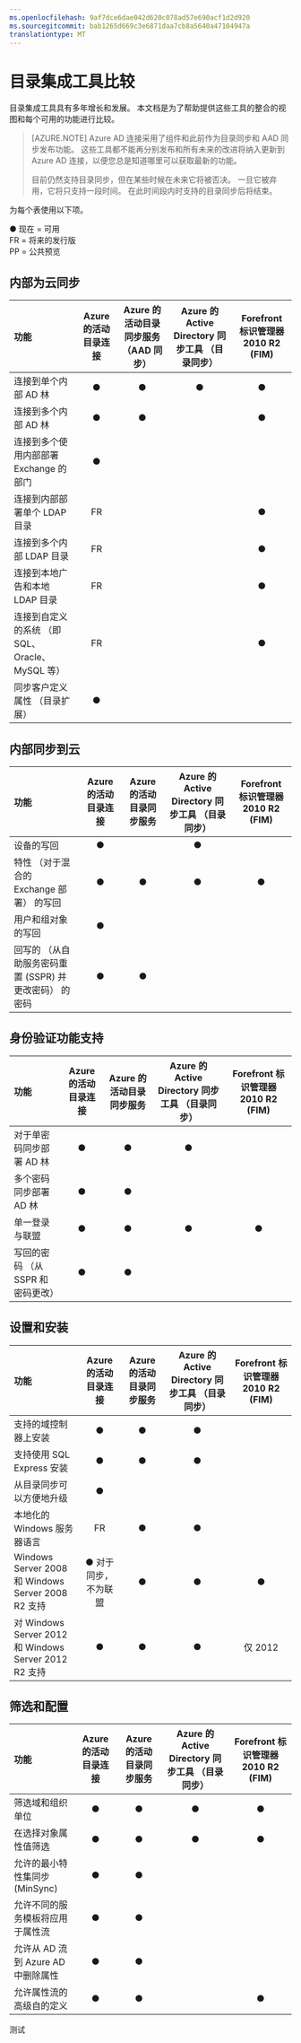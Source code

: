 ```yaml
---
ms.openlocfilehash: 9af7dce6dae042d620c078ad57e690acf1d2d920
ms.sourcegitcommit: bab1265d669c3e6871daa7cb8a5640a47104947a
translationtype: MT
---
```

<properties 
    pageTitle="目录集成工具比较" 
    description="这是页面将为您提供与综合比较各种目录集成工具的表。" 
    services="active-directory" 
    documentationCenter="" 
    authors="billmath" 
    manager="stevenpo" 
    editor="curtand"/>

<tags 
    ms.service="active-directory" 
    ms.workload="identity" 
    ms.tgt_pltfrm="na" 
    ms.devlang="na" 
    ms.topic="article" 
    ms.date="08/24/2015" 
    ms.author="billmath"/>

# 目录集成工具比较

目录集成工具具有多年增长和发展。  本文档是为了帮助提供这些工具的整合的视图和每个可用的功能进行比较。 

>[AZURE.NOTE] Azure AD 连接采用了组件和此前作为目录同步和 AAD 同步发布功能。 这些工具都不能再分别发布和所有未来的改进将纳入更新到 Azure AD 连接，以便您总是知道哪里可以获取最新的功能。 
>
>目前仍然支持目录同步，但在某些时候在未来它将被否决。 一旦它被弃用，它将只支持一段时间。  在此时间段内时支持的目录同步后将结束。


为每个表使用以下项。

● 现在 = 可用</br>
FR = 将来的发行版</br>
PP = 公共预览</br>


## 内部为云同步

| 功能  | Azure 的活动目录连接  | Azure 的活动目录同步服务 （AAD 同步） | Azure 的 Active Directory 同步工具 （目录同步）| Forefront 标识管理器 2010 R2 (FIM) |
| :-------- |:--------:|:--------:|:--------:|:--------:
| 连接到单个内部 AD 林 | ● | ● | ● | ● |
| 连接到多个内部 AD 林 |●  | ● |  | ● |
| 连接到多个使用内部部署 Exchange 的部门 | ● |  |  |  |
| 连接到内部部署单个 LDAP 目录 | FR |  |  | ● |
| 连接到多个内部 LDAP 目录 |FR  |  |  | ● |
| 连接到本地广告和本地 LDAP 目录 |FR  |  |  | ● |
| 连接到自定义的系统 （即 SQL、 Oracle、 MySQL 等） | FR |  |  | ● |
| 同步客户定义属性 （目录扩展） | ● |  |  |  |

## 内部同步到云

| 功能  | Azure 的活动目录连接  | Azure 的活动目录同步服务 | Azure 的 Active Directory 同步工具 （目录同步） | Forefront 标识管理器 2010 R2 (FIM) |
| :-------- |:--------:|:--------:|:--------:|:--------:
| 设备的写回 | ● |  | ● |  |
| 特性 （对于混合的 Exchange 部署） 的写回 | ● | ● | ● | ● |
| 用户和组对象的写回 |  ●|  | |  |
| 回写的 （从自助服务密码重置 (SSPR) 并更改密码） 的密码 |  ● | ● |  |  |



## 身份验证功能支持

| 功能  | Azure 的活动目录连接 | Azure 的活动目录同步服务 | Azure 的 Active Directory 同步工具 （目录同步） | Forefront 标识管理器 2010 R2 (FIM) |
| :-------- |:--------:|:--------:|:--------:|:--------:
| 对于单密码同步部署 AD 林 | ● | ● | ● |  |
| 多个密码同步部署 AD 林 |  ●| ● |  |  |
| 单一登录与联盟 | ● | ● | ● | ● |
| 写回的密码 （从 SSPR 和密码更改） |●  | ● |  |  |



## 设置和安装

| 功能  | Azure 的活动目录连接  | Azure 的活动目录同步服务 | Azure 的 Active Directory 同步工具 （目录同步） | Forefront 标识管理器 2010 R2 (FIM) |
| :-------- |:--------:|:--------:|:--------:|:--------:
| 支持的域控制器上安装 | ● | ● | ● |  |
| 支持使用 SQL Express 安装 | ● | ● | ● |  |
| 从目录同步可以方便地升级 |● |  |  |  |
| 本地化的 Windows 服务器语言 | FR | ● | ● |  |
| Windows Server 2008 和 Windows Server 2008 R2 支持 | ● 对于同步，不为联盟| ● | ●  | ● |
| 对 Windows Server 2012 和 Windows Server 2012 R2 支持 | ● | ● | ● | 仅 2012 |


## 筛选和配置

功能  | Azure 的活动目录连接 | Azure 的活动目录同步服务 | Azure 的 Active Directory 同步工具 （目录同步） | Forefront 标识管理器 2010 R2 (FIM)  
:-------- |:--------:|:--------:|:--------:|:--------:|
筛选域和组织单位 | ● | ● | ● | ●  
在选择对象属性值筛选 | ● | ● | ● | ● 
允许的最小特性集同步 (MinSync) | ● | ● |  |   
允许不同的服务模板将应用于属性流 |●  | ● |  |   
允许从 AD 流到 Azure AD 中删除属性 | ● | ● |  |  
允许属性流的高级自的定义 | ● | ● |  | ●  

测试
